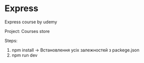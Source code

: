 # Express
Express course by udemy

Project: Courses store

Steps: 

1. npm install -> Встановлення усіх залежностей з packege.json
2. npm run dev

